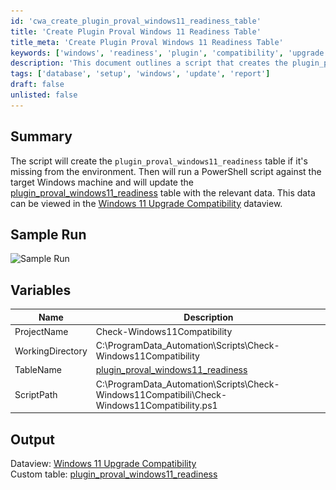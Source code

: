 ```yaml
---
id: 'cwa_create_plugin_proval_windows11_readiness_table'
title: 'Create Plugin Proval Windows 11 Readiness Table'
title_meta: 'Create Plugin Proval Windows 11 Readiness Table'
keywords: ['windows', 'readiness', 'plugin', 'compatibility', 'upgrade']
description: 'This document outlines a script that creates the plugin_proval_windows11_readiness table if it does not exist. It runs a PowerShell script on a target Windows machine to update this table with relevant data, which can be viewed in the Windows 11 Upgrade Compatibility dataview.'
tags: ['database', 'setup', 'windows', 'update', 'report']
draft: false
unlisted: false
---
```

## Summary

The script will create the `plugin_proval_windows11_readiness` table if it's missing from the environment. Then will run a PowerShell script against the target Windows machine and will update the [plugin_proval_windows11_readiness](https://proval.itglue.com/DOC-5078775-8355448) table with the relevant data. This data can be viewed in the [Windows 11 Upgrade Compatibility](https://proval.itglue.com/DOC-5078775-8355449) dataview.

## Sample Run

![Sample Run](..\..\..\static\img\Windows---Check-Windows-11-Compatibility\image_1.png)

## Variables

| Name                | Description                                                                                      |
|---------------------|--------------------------------------------------------------------------------------------------|
| ProjectName         | Check-Windows11Compatibility                                                                     |
| WorkingDirectory     | C:\ProgramData\_Automation\Scripts\Check-Windows11Compatibility                                 |
| TableName           | [plugin_proval_windows11_readiness](https://proval.itglue.com/DOC-5078775-8355448)             |
| ScriptPath          | C:\ProgramData\_Automation\Scripts\Check-Windows11Compatibili\Check-Windows11Compatibility.ps1 |

## Output

Dataview: [Windows 11 Upgrade Compatibility](https://proval.itglue.com/DOC-5078775-8355449)  
Custom table: [plugin_proval_windows11_readiness](https://proval.itglue.com/DOC-5078775-8355448)



